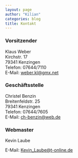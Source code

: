 ```yaml
---
layout: page
author: "Kilian"
categories: blog
title: Kontakt
---
```


### Vorsitzender  
Klaus Weber  
Kirchstr. 17   
79341 Kenzingen  
Telefon: 07644/7110  
E-Mail: [weber.kl@gmx.net](mailto:weber.kl@gmx.net)  

### Geschäftsstelle  
Christel Benzin  
Breitenfeldstr. 25  
79341 Kenzingen  
Telefon: 07644/7605  
E-Mail: [ch-benzin@web.de](mailto:ch-benzin@web.de)  

### Webmaster  
Kevin Laube 

E-Mail: [Kevin_Laube@t-online.de](mailto:Kevin_Laube@t-online.de)
